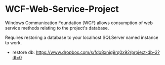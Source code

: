 # WCF-Web-Service-Project
Windows Communication Foundation (WCF) allows consumption of web service methods relating to the project's database.

Requires restoring a database to your localhost SQLServer named instance to work.
* restore db: https://www.dropbox.com/s/fdo8xnig9rq0x92/project-db-3?dl=0

